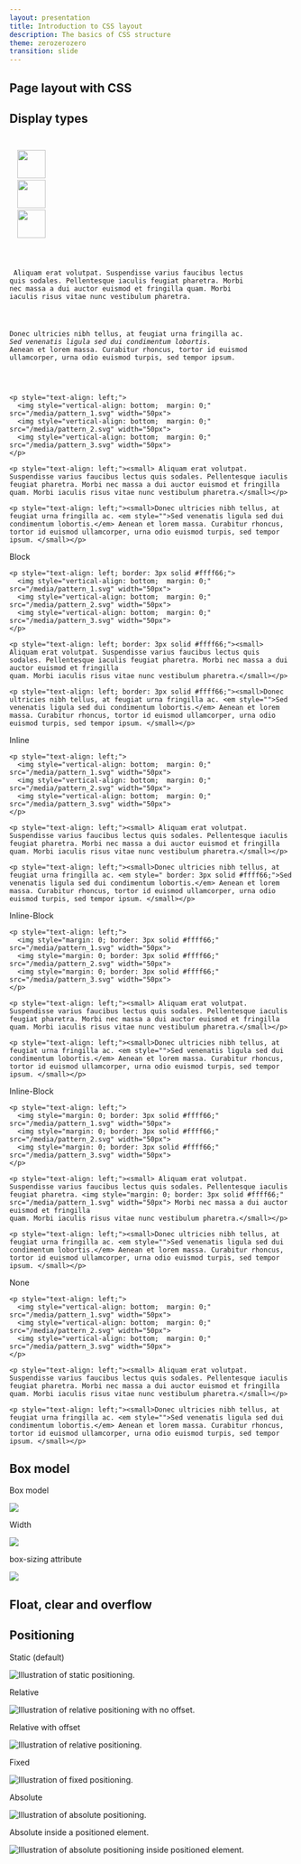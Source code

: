 ```yaml
---
layout: presentation
title: Introduction to CSS layout
description: The basics of CSS structure
theme: zerozerozero
transition: slide
---
```


<section>
  <h2>Page layout with CSS</h2>
</section>



<section>

  <section>
    <h2>Display types</h2>
  </section>
  
  <section>
<pre data-trim data-noescape ><code><p>
  <img src="/media/pattern_1.svg" width="50px">
  <img src="/media/pattern_2.svg" width="50px">
  <img src="/media/pattern_3.svg" width="50px">
</p>

<p> Aliquam erat volutpat. Suspendisse varius faucibus lectus 
quis sodales. Pellentesque iaculis feugiat pharetra. Morbi 
nec massa a dui auctor euismod et fringilla quam. Morbi 
iaculis risus vitae nunc vestibulum pharetra.</p>

<p>Donec ultricies nibh tellus, at feugiat urna fringilla ac. 
<em>Sed venenatis ligula sed dui condimentum lobortis.</em> 
Aenean et lorem massa. Curabitur rhoncus, tortor id euismod 
ullamcorper, urna odio euismod turpis, sed tempor ipsum.</p></code></pre>
  </section>
 
  <section data-transition="fade-in">
    <p><span style="visibility: hidden">Block</span></p>
    
    <p style="text-align: left;">
      <img style="vertical-align: bottom;  margin: 0;" src="/media/pattern_1.svg" width="50px">
      <img style="vertical-align: bottom;  margin: 0;" src="/media/pattern_2.svg" width="50px">
      <img style="vertical-align: bottom;  margin: 0;" src="/media/pattern_3.svg" width="50px"> 
    </p>
   
    <p style="text-align: left;"><small> Aliquam erat volutpat. Suspendisse varius faucibus lectus quis sodales. Pellentesque iaculis feugiat pharetra. Morbi nec massa a dui auctor euismod et fringilla
    quam. Morbi iaculis risus vitae nunc vestibulum pharetra.</small></p>
    
    <p style="text-align: left;"><small>Donec ultricies nibh tellus, at feugiat urna fringilla ac. <em style="">Sed venenatis ligula sed dui condimentum lobortis.</em> Aenean et lorem massa. Curabitur rhoncus, tortor id euismod ullamcorper, urna odio euismod turpis, sed tempor ipsum. </small></p>
  </section>
  
  <section data-transition="fade-in">
    <p><span>Block</span></p>
    
    <p style="text-align: left; border: 3px solid #ffff66;">
      <img style="vertical-align: bottom;  margin: 0;" src="/media/pattern_1.svg" width="50px">
      <img style="vertical-align: bottom;  margin: 0;" src="/media/pattern_2.svg" width="50px">
      <img style="vertical-align: bottom;  margin: 0;" src="/media/pattern_3.svg" width="50px"> 
    </p>
   
    <p style="text-align: left; border: 3px solid #ffff66;"><small> Aliquam erat volutpat. Suspendisse varius faucibus lectus quis sodales. Pellentesque iaculis feugiat pharetra. Morbi nec massa a dui auctor euismod et fringilla
    quam. Morbi iaculis risus vitae nunc vestibulum pharetra.</small></p>
    
    <p style="text-align: left; border: 3px solid #ffff66;"><small>Donec ultricies nibh tellus, at feugiat urna fringilla ac. <em style="">Sed venenatis ligula sed dui condimentum lobortis.</em> Aenean et lorem massa. Curabitur rhoncus, tortor id euismod ullamcorper, urna odio euismod turpis, sed tempor ipsum. </small></p>
  </section>
  
  <section data-transition="fade-in">
    <p><span>Inline</span></p>
    
    <p style="text-align: left;">
      <img style="vertical-align: bottom;  margin: 0;" src="/media/pattern_1.svg" width="50px">
      <img style="vertical-align: bottom;  margin: 0;" src="/media/pattern_2.svg" width="50px">
      <img style="vertical-align: bottom;  margin: 0;" src="/media/pattern_3.svg" width="50px"> 
    </p>
   
    <p style="text-align: left;"><small> Aliquam erat volutpat. Suspendisse varius faucibus lectus quis sodales. Pellentesque iaculis feugiat pharetra. Morbi nec massa a dui auctor euismod et fringilla
    quam. Morbi iaculis risus vitae nunc vestibulum pharetra.</small></p>
    
    <p style="text-align: left;"><small>Donec ultricies nibh tellus, at feugiat urna fringilla ac. <em style=" border: 3px solid #ffff66;">Sed venenatis ligula sed dui condimentum lobortis.</em> Aenean et lorem massa. Curabitur rhoncus, tortor id euismod ullamcorper, urna odio euismod turpis, sed tempor ipsum. </small></p>
  </section>
  
  <section data-transition="fade-in">
    <p><span>Inline-Block</span></p>
    
    <p style="text-align: left;">
      <img style="margin: 0; border: 3px solid #ffff66;" src="/media/pattern_1.svg" width="50px">
      <img style="margin: 0; border: 3px solid #ffff66;" src="/media/pattern_2.svg" width="50px">
      <img style="margin: 0; border: 3px solid #ffff66;" src="/media/pattern_3.svg" width="50px"> 
    </p>
   
    <p style="text-align: left;"><small> Aliquam erat volutpat. Suspendisse varius faucibus lectus quis sodales. Pellentesque iaculis feugiat pharetra. Morbi nec massa a dui auctor euismod et fringilla
    quam. Morbi iaculis risus vitae nunc vestibulum pharetra.</small></p>
    
    <p style="text-align: left;"><small>Donec ultricies nibh tellus, at feugiat urna fringilla ac. <em style="">Sed venenatis ligula sed dui condimentum lobortis.</em> Aenean et lorem massa. Curabitur rhoncus, tortor id euismod ullamcorper, urna odio euismod turpis, sed tempor ipsum. </small></p>
  </section>
  
  <section data-transition="fade-in">
    <p><span>Inline-Block</span></p>
    
    <p style="text-align: left;">
      <img style="margin: 0; border: 3px solid #ffff66;" src="/media/pattern_1.svg" width="50px">
      <img style="margin: 0; border: 3px solid #ffff66;" src="/media/pattern_2.svg" width="50px">
      <img style="margin: 0; border: 3px solid #ffff66;" src="/media/pattern_3.svg" width="50px"> 
    </p>
   
    <p style="text-align: left;"><small> Aliquam erat volutpat. Suspendisse varius faucibus lectus quis sodales. Pellentesque iaculis feugiat pharetra. <img style="margin: 0; border: 3px solid #ffff66;" src="/media/pattern_1.svg" width="50px"> Morbi nec massa a dui auctor euismod et fringilla
    quam. Morbi iaculis risus vitae nunc vestibulum pharetra.</small></p>
    
    <p style="text-align: left;"><small>Donec ultricies nibh tellus, at feugiat urna fringilla ac. <em style="">Sed venenatis ligula sed dui condimentum lobortis.</em> Aenean et lorem massa. Curabitur rhoncus, tortor id euismod ullamcorper, urna odio euismod turpis, sed tempor ipsum. </small></p>
  </section>
  
  <section data-transition="fade-in">
    <p><span>None</span></p>
    
    <p style="text-align: left;">
      <img style="vertical-align: bottom;  margin: 0;" src="/media/pattern_1.svg" width="50px">
      <img style="vertical-align: bottom;  margin: 0;" src="/media/pattern_2.svg" width="50px">
      <img style="vertical-align: bottom;  margin: 0;" src="/media/pattern_3.svg" width="50px"> 
    </p>
   
    <p style="text-align: left;"><small> Aliquam erat volutpat. Suspendisse varius faucibus lectus quis sodales. Pellentesque iaculis feugiat pharetra. Morbi nec massa a dui auctor euismod et fringilla
    quam. Morbi iaculis risus vitae nunc vestibulum pharetra.</small></p>
    
    <p style="text-align: left;"><small>Donec ultricies nibh tellus, at feugiat urna fringilla ac. <em style="">Sed venenatis ligula sed dui condimentum lobortis.</em> Aenean et lorem massa. Curabitur rhoncus, tortor id euismod ullamcorper, urna odio euismod turpis, sed tempor ipsum. </small></p>
  </section>

</section>

<section>
  <section data-transition="fade-in">
    <h2>Box model</h2>
  </section> 
 
  <section data-transition="fade-in">
    <p>Box model</p>
    <img class="plain" src="/media/20160223_boxModel.svg">
  </section>
  
  <section data-transition="fade-in">
    <p>Width</p>
    <img class="plain" src="/media/20160223_boxModel_width.svg">
  </section>
  
  <section data-transition="fade-in">
    <p>box-sizing attribute</p>
    <img class="plain" src="/media/20160223_boxModel_boxsizing.svg">
  </section>
</section>

<section>
  <h2>Float, clear and overflow</h2>
</section>

<section>
 
  <section data-transition="fade-in">
    <h2>Positioning</h2>
  </section>
  
  <section data-transition="fade-in">
    <p>Static (default)</p>
    <img src="/media/20160224_Position_Static.svg" alt="Illustration of static positioning.">
  </section>
  
  <section data-transition="fade-in">
    <p>Relative</p>
    <img src="/media/20160224_Position_RelativeNoOffset.svg" alt="Illustration of relative positioning with no offset.">
  </section>
  
  <section data-transition="fade-in">
    <p>Relative with offset</p>
    <img src="/media/20160224_Position_Relative.svg" alt="Illustration of relative positioning.">
  </section>
  
  <section data-transition="fade-in">
    <p>Fixed</p>
    <img src="/media/20160224_Position_Fixed.svg" alt="Illustration of fixed positioning.">
  </section>
  
  <section data-transition="fade-in">
    <p>Absolute</p>
    <img src="/media/20160224_Position_Absolute.svg" alt="Illustration of absolute positioning.">
  </section>
  
  <section data-transition="fade-in">
    <p>Absolute inside a positioned element.</p>
    <img src="/media/20160224_Position_AbsoluteInRelative.svg" alt="Illustration of absolute positioning inside positioned element.">
  </section>
  
</section>